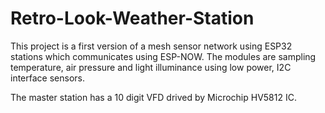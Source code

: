 # Retro-Look-Weather-Station

This project is a first version of a mesh sensor network using ESP32 stations which communicates using ESP-NOW.
The modules are sampling temperature, air pressure and light illuminance using low power, I2C interface sensors.

The master station has a 10 digit VFD drived by Microchip HV5812 IC. 
